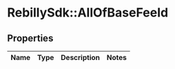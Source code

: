 # RebillySdk::AllOfBaseFeeId

## Properties
Name | Type | Description | Notes
------------ | ------------- | ------------- | -------------


